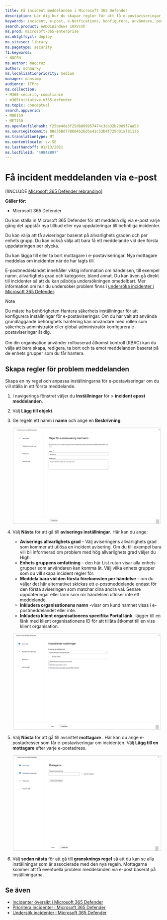```yaml
---
title: Få incident meddelanden i Microsoft 365 Defender
description: Lär dig hur du skapar regler för att få e-postaviseringar för händelser i Microsoft 365 Defender
keywords: incident, e-post, e-Notfications, konfigurera, användare, post låda, e-post, incidenter
search.product: eADQiWindows 10XVcnh
ms.prod: microsoft-365-enterprise
ms.mktglfcycl: deploy
ms.sitesec: library
ms.pagetype: security
f1.keywords:
- NOCSH
ms.author: maccruz
author: schmurky
ms.localizationpriority: medium
manager: dansimp
audience: ITPro
ms.collection:
- M365-security-compliance
- m365initiative-m365-defender
ms.topic: conceptual
search.appverid:
- MOE150
- MET150
ms.openlocfilehash: f25be4de3f25db869957474c3cb32b20e9f7aa53
ms.sourcegitcommit: 88d358d778804b26d5e41c53b4f725d01a78112b
ms.translationtype: MT
ms.contentlocale: sv-SE
ms.lasthandoff: 01/13/2021
ms.locfileid: "49848897"
---
```

# <a name="get-incident-notifications-by-email"></a>Få incident meddelanden via e-post

[!INCLUDE [Microsoft 365 Defender rebranding](../includes/microsoft-defender.md)]


**Gäller för:**
- Microsoft 365 Defender

Du kan ställa in Microsoft 365 Defender för att meddela dig via e-post varje gång det uppstår nya tillbud eller nya uppdateringar till befintliga incidenter. 

Du kan välja att få aviseringar baserat på allvarlighets graden och per enhets grupp. Du kan också välja att bara få ett meddelande vid den första uppdateringen per olycka.

Du kan lägga till eller ta bort mottagare i e-postaviseringar. Nya mottagare meddelas om incidenter när de har lagts till. 

E-postmeddelandet innehåller viktig information om händelsen, till exempel namn, allvarlighets grad och kategorier, bland annat. Du kan även gå direkt till incidenter så att du kan påbörja undersökningen omedelbart. Mer information om hur du undersöker problem finns i [undersöka incidenter i Microsoft 365 Defender](https://docs.microsoft.com/microsoft-365/security/mtp/investigate-incidents).

>[!NOTE]
>Du måste ha behörigheten Hantera säkerhets inställningar för att konfigurera inställningar för e-postaviseringar. Om du har valt att använda grundläggande behörighets hantering kan användare med rollen som säkerhets administratör eller global administratör konfigurera e-postaviseringar åt dig. <br> <br>
Om din organisation använder rollbaserad åtkomst kontroll (RBAC) kan du välja att bara skapa, redigera, ta bort och ta emot meddelanden baserat på de enhets grupper som du får hantera.

## <a name="create-rules-for-incident-notifications"></a>Skapa regler för problem meddelanden

Skapa en ny regel och anpassa inställningarna för e-postaviseringar om du vill ställa in ett första meddelande.

1. I navigerings fönstret väljer du **Inställningar** för  >  **incident epost meddelanden**.
2. Välj **Lägg till objekt**.
3. Ge regeln ett namn i **namn** och ange en **Beskrivning**.

    ![Fönstret Skapa regel för e-notifs](../../media/incidentemailnotif1.png) 
4. Välj **Nästa** för att gå till **aviserings inställningar**. Här kan du ange:
    - **Aviserings allvarlighets grad** – Välj aviseringens allvarlighets grad som kommer att utlösa en incident avisering. Om du till exempel bara vill bli informerad om problem med hög allvarlighets grad väljer du High.
    - **Enhets gruppens omfattning** – den här List rutan visar alla enhets grupper som användaren kan komma åt. Välj vilka enhets grupper som du vill skapa incident regler för.
    - **Meddela bara vid den första förekomsten per händelse** – om du väljer det här alternativet skickas ett e-postmeddelande endast för den första aviseringen som matchar dina andra val. Senare uppdateringar eller larm som rör händelsen utlöser inte ett meddelande.
    - **Inkludera organisationens namn** -visar om kund namnet visas i e-postmeddelandet eller inte.
    - **Inkludera klient organisationens specifika Portal länk** -lägger till en länk med klient organisationens ID för att tillåta åtkomst till en viss klient organisation.
    
    ![Fönstret medd. inställningar för notifs e-post](../../media/incidentemailnotif2.png)
5. Välj **Nästa** för att gå till avsnittet **mottagare** . Här kan du ange e-postadresser som får e-postaviseringar om incidenten. Välj **Lägg till en mottagare** efter varje e-postadress.

    ![Fönstret Lägg till mottagare för e-notifs](../../media/incidentemailnotif3.png) 

6. Välj **sedan nästa** för att gå till **gransknings regel** så att du kan se alla inställningar som är associerade med den nya regeln. Mottagarna kommer att få eventuella problem meddelanden via e-post baserat på inställningarna.

## <a name="see-also"></a>Se även
- [Incidenter översikt i Microsoft 365 Defender](https://docs.microsoft.com/microsoft-365/security/mtp/incidents-overview)
- [Prioritera incidenter i Microsoft 365 Defender](https://docs.microsoft.com/microsoft-365/security/mtp/incident-queue)
- [Undersök incidenter i Microsoft 365 Defender](https://docs.microsoft.com/microsoft-365/security/mtp/investigate-incidents)

